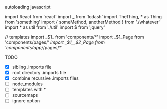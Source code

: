 autoloading
javascript


import React from 'react'
import _ from 'lodash'
import TheThing, * as Thing from 'something'
import { someMethod, anotherMethod } from './whatever'
import * as util from './util'
import $ from 'jquery'

// templates
import _$1_ from 'components/*'
import _$1_Page from 'components/pages/*'
import _$1__$2_Page from 'components/app/*/pages/*'


TODO

- [x] sibling .imports file
- [x] root directory .imports file
- [x] combine recursive .imports files
- [ ] node_modules
- [ ] templates with *
- [ ] sourcemaps
- [ ] ignore option
